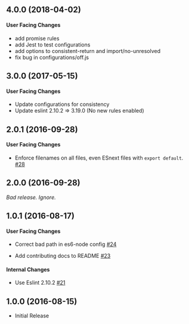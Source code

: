 ## 4.0.0 (2018-04-02)

#### User Facing Changes

* add promise rules
* add Jest to test configurations
* add options to consistent-return and import/no-unresolved
* fix bug in configurations/off.js

## 3.0.0 (2017-05-15)

#### User Facing Changes

* Update configurations for consistency
* Update eslint 2.10.2 => 3.19.0 (No new rules enabled)

## 2.0.1 (2016-09-28)

#### User Facing Changes

* Enforce filenames on all files, even ESnext files with `export default`.
  [#28](https://github.com/FormidableLabs/eslint-config-formidable/pull/28)

## 2.0.0 (2016-09-28)

_Bad release. Ignore._

## 1.0.1 (2016-08-17)

#### User Facing Changes

* Correct bad path in es6-node config [#24](https://github.com/FormidableLabs/eslint-config-formidable/pull/24)

* Add contributing docs to README [#23](https://github.com/FormidableLabs/eslint-config-formidable/pull/22)

#### Internal Changes

* Use Eslint 2.10.2 [#21](https://github.com/FormidableLabs/eslint-config-formidable/pull/21)

## 1.0.0 (2016-08-15)

* Initial Release
